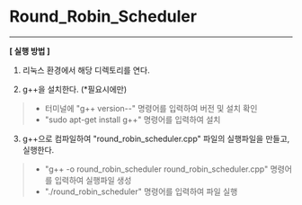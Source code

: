 # Round_Robin_Scheduler
---
**[ 실행 방법 ]**

1. 리눅스 환경에서 해당 디렉토리를 연다.

2. g++을 설치한다. (*필요시에만)
>  - 터미널에 "g++ version--" 명령어를 입력하여 버전 및 설치 확인
>  - "sudo apt-get install g++" 명령어를 입력하여 설치

3. g++으로 컴파일하여 "round_robin_scheduler.cpp" 파일의 실행파일을 만들고, 실행한다.
>  - "g++ -o round_robin_scheduler round_robin_scheduler.cpp"  명령어를 입력하여 실행파일 생성
>  - "./round_robin_scheduler" 명령어를 입력하여 파일 실행
